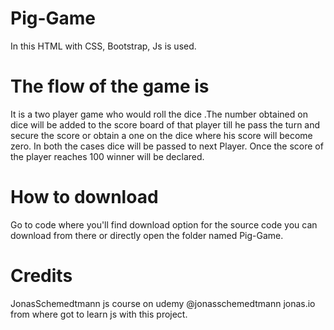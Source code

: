 # Pig-Game
In this HTML with CSS, Bootstrap, Js is used. 
# The flow of the game is 
It is a two player game who would roll the dice .The number obtained on dice will be added to the score board of that player till he pass the turn and secure the score or obtain a one on the dice where his score will become zero. In both the cases dice will be passed to next Player. Once the score of the player reaches 100 winner will be declared.
# How to download
Go to code where you'll find download option for the source code you can download from there or directly open the folder named Pig-Game.
# Credits
JonasSchemedtmann js course on udemy @jonasschemedtmann jonas.io from where got to learn js with this project.
